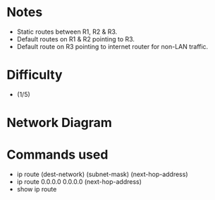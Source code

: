 # **Notes**
- Static routes between R1, R2 & R3.
- Default routes on R1 & R2 pointing to R3.
- Default route on R3 pointing to internet router for non-LAN traffic.

# **Difficulty**
- (1/5)

# **Network Diagram**


# **Commands used**
- ip route (dest-network) (subnet-mask) (next-hop-address)
- ip route 0.0.0.0 0.0.0.0 (next-hop-address)
- show ip route

